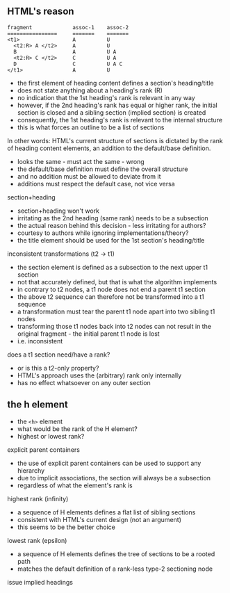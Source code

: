 
<!-- ======================================================================= -->
## HTML's reason

```
fragment             assoc-1    assoc-2
================     =======    =======
<t1>                 A          U
  <t2:R> A </t2>     A          U
  B                  A          U A
  <t2:R> C </t2>     C          U A
  D                  C          U A C
</t1>                A          U
```

* the first element of heading content defines a section's heading/title
* does not state anything about a heading's rank (R)
* no indication that the 1st heading's rank is relevant in any way
* however, if the 2nd heading's rank has equal or higher rank, the initial
  section is closed and a sibling section (implied section) is created
* consequently, the 1st heading's rank is relevant to the internal structure
* this is what forces an outline to be a list of sections

In other words: HTML's current structure of sections is dictated by the rank
of heading content elements, an addition to the default/base definition.

* looks the same - must act the same - wrong
* the default/base definition must define the overall structure
* and no addition must be allowed to deviate from it
* additions must respect the default case, not vice versa

section+heading

* section+heading won't work
* irritating as the 2nd heading (same rank) needs to be a subsection
* the actual reason behind this decision - less irritating for authors?
* courtesy to authors while ignoring implementations/theory?
* the title element should be used for the 1st section's heading/title

inconsistent transformations (t2 -> t1)

* the section element is defined as a subsection to the next upper t1 section
* not that accurately defined, but that is what the algorithm implements
* in contrary to t2 nodes, a t1 node does not end a parent t1 section
* the above t2 sequence can therefore not be transformed into a t1 sequence
* a transformation must tear the parent t1 node apart into two sibling t1 nodes
* transforming those t1 nodes back into t2 nodes can not result in the original
  fragment - the initial parent t1 node is lost
* i.e. inconsistent

does a t1 section need/have a rank?

* or is this a t2-only property?
* HTML's approach uses the (arbitrary) rank only internally
* has no effect whatsoever on any outer section

<!-- ======================================================================= -->
## the h element

* the `<h>` element
* what would be the rank of the H element?
* highest or lowest rank?

explicit parent containers

* the use of explicit parent containers can be used to support any hierarchy
* due to implicit associations, the section will always be a subsection
* regardless of what the element's rank is

highest rank (infinity)

* a sequence of H elements defines a flat list of sibling sections
* consistent with HTML's current design (not an argument)
* this seems to be the better choice

lowest rank (epsilon)

* a sequence of H elements defines the tree of sections to be a rooted path
* matches the default definition of a rank-less type-2 sectioning node

<!-- ======================================================================= -->

issue implied headings
